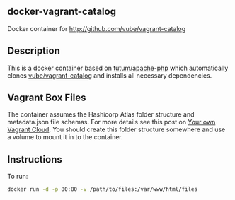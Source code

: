 ## docker-vagrant-catalog
Docker container for http://github.com/vube/vagrant-catalog

## Description
This is a docker container based on [tutum/apache-php](https://registry.hub.docker.com/u/tutum/apache-php/) which automatically clones [vube/vagrant-catalog](https://github.com/vube/vagrant-catalog) and installs all necessary dependencies. 

## Vagrant Box Files
The container assumes the Hashicorp Atlas folder structure and metadata.json file schemas. For more details see this post on [Your own Vagrant Cloud](https://medium.com/@jonursenbach/your-own-vagrant-cloud-f077625c6ac8). You should create this folder structure somewhere and use a volume to mount it in to the container.

## Instructions
To run:
```bash
docker run -d -p 80:80 -v /path/to/files:/var/www/html/files
```

